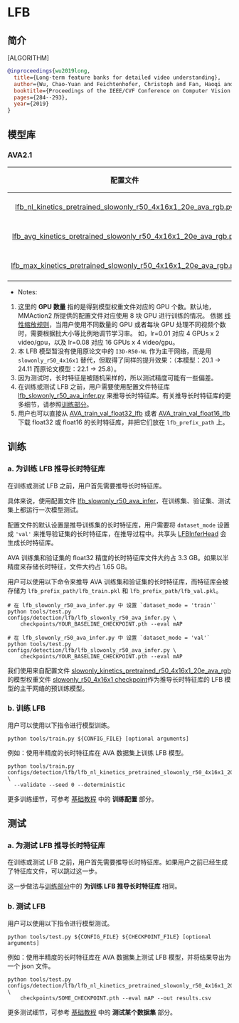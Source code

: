 # LFB

## 简介

[ALGORITHM]

```BibTeX
@inproceedings{wu2019long,
  title={Long-term feature banks for detailed video understanding},
  author={Wu, Chao-Yuan and Feichtenhofer, Christoph and Fan, Haoqi and He, Kaiming and Krahenbuhl, Philipp and Girshick, Ross},
  booktitle={Proceedings of the IEEE/CVF Conference on Computer Vision and Pattern Recognition},
  pages={284--293},
  year={2019}
}
```

## 模型库

### AVA2.1

| 配置文件 | 模态 |  预训练  | 主干网络  | 输入 | GPU 数量 | 分辨率 | 平均精度 | log | json | ckpt |
| :----------------------------------------------------------: | :------: | :----------: | :-------: | :---: | :--: | :------------: | :--: | :----------------------------------------------------------: | :----------------------------------------------------------: | :----------------------------------------------------------: |
| [lfb_nl_kinetics_pretrained_slowonly_r50_4x16x1_20e_ava_rgb.py](/configs/detection/lfb/lfb_nl_kinetics_pretrained_slowonly_r50_4x16x1_20e_ava_rgb.py) |   RGB    | Kinetics-400 | [slowonly_r50_4x16x1](/configs/detection/ava/slowonly_kinetics_pretrained_r50_4x16x1_20e_ava_rgb.py) | 4x16 | 8 | short-side 256 | 24.11 | [log](https://download.openmmlab.com/mmaction/detection/lfb/lfb_nl_kinetics_pretrained_slowonly_r50_4x16x1_20e_ava_rgb/20210224_125052.log) | [json](https://download.openmmlab.com/mmaction/detection/lfb/lfb_nl_kinetics_pretrained_slowonly_r50_4x16x1_20e_ava_rgb/20210224_125052.log.json) | [ckpt](https://download.openmmlab.com/mmaction/detection/lfb/lfb_nl_kinetics_pretrained_slowonly_r50_4x16x1_20e_ava_rgb/lfb_nl_kinetics_pretrained_slowonly_r50_4x16x1_20e_ava_rgb_20210224-2ae136d9.pth) |
| [lfb_avg_kinetics_pretrained_slowonly_r50_4x16x1_20e_ava_rgb.py](/configs/detection/lfb/lfb_avg_kinetics_pretrained_slowonly_r50_4x16x1_20e_ava_rgb.py) |   RGB    | Kinetics-400 | [slowonly_r50_4x16x1](/configs/detection/ava/slowonly_kinetics_pretrained_r50_4x16x1_20e_ava_rgb.py) | 4x16 | 8 | short-side 256 | 20.17 | [log](https://download.openmmlab.com/mmaction/detection/lfb/lfb_avg_kinetics_pretrained_slowonly_r50_4x16x1_20e_ava_rgb/20210301_124812.log) | [json](https://download.openmmlab.com/mmaction/detection/lfb/lfb_avg_kinetics_pretrained_slowonly_r50_4x16x1_20e_ava_rgb/20210301_124812.log.json) | [ckpt](https://download.openmmlab.com/mmaction/detection/lfb/lfb_avg_kinetics_pretrained_slowonly_r50_4x16x1_20e_ava_rgb/lfb_avg_kinetics_pretrained_slowonly_r50_4x16x1_20e_ava_rgb_20210301-19c330b7.pth) |
| [lfb_max_kinetics_pretrained_slowonly_r50_4x16x1_20e_ava_rgb.py](/configs/detection/lfb/lfb_max_kinetics_pretrained_slowonly_r50_4x16x1_20e_ava_rgb.py) |   RGB    | Kinetics-400 | [slowonly_r50_4x16x1](/configs/detection/ava/slowonly_kinetics_pretrained_r50_4x16x1_20e_ava_rgb.py) | 4x16 | 8 | short-side 256 | 22.15 | [log](https://download.openmmlab.com/mmaction/detection/lfb/lfb_max_kinetics_pretrained_slowonly_r50_4x16x1_20e_ava_rgb/20210301_124812.log) | [json](https://download.openmmlab.com/mmaction/detection/lfb/lfb_max_kinetics_pretrained_slowonly_r50_4x16x1_20e_ava_rgb/20210301_124812.log.json) | [ckpt](https://download.openmmlab.com/mmaction/detection/lfb/lfb_max_kinetics_pretrained_slowonly_r50_4x16x1_20e_ava_rgb/lfb_max_kinetics_pretrained_slowonly_r50_4x16x1_20e_ava_rgb_20210301-37efcd15.pth) |

- Notes:

1. 这里的 **GPU 数量** 指的是得到模型权重文件对应的 GPU 个数。默认地，MMAction2 所提供的配置文件对应使用 8 块 GPU 进行训练的情况。
   依据 [线性缩放规则](https://arxiv.org/abs/1706.02677)，当用户使用不同数量的 GPU 或者每块 GPU 处理不同视频个数时，需要根据批大小等比例地调节学习率。
   如，lr=0.01 对应 4 GPUs x 2 video/gpu，以及 lr=0.08 对应 16 GPUs x 4 video/gpu。
2. 本 LFB 模型暂没有使用原论文中的 `I3D-R50-NL` 作为主干网络，而是用 `slowonly_r50_4x16x1` 替代，但取得了同样的提升效果：（本模型：20.1 -> 24.11 而原论文模型：22.1 -> 25.8）。
3. 因为测试时，长时特征是被随机采样的，所以测试精度可能有一些偏差。
4. 在训练或测试 LFB 之前，用户需要使用配置文件特征库 [lfb_slowonly_r50_ava_infer.py](/configs/detection/lfb/lfb_slowonly_r50_ava_infer.py) 来推导长时特征库。有关推导长时特征库的更多细节，请参照[训练部分](#训练)。
5. 用户也可以直接从 [AVA_train_val_float32_lfb](https://download.openmmlab.com/mmaction/detection/lfb/AVA_train_val_float32_lfb.rar) 或者 [AVA_train_val_float16_lfb](https://download.openmmlab.com/mmaction/detection/lfb/AVA_train_val_float16_lfb.rar) 下载 float32 或 float16 的长时特征库，并把它们放在 `lfb_prefix_path` 上。

## 训练

### a. 为训练 LFB 推导长时特征库

在训练或测试 LFB 之前，用户首先需要推导长时特征库。

具体来说，使用配置文件 [lfb_slowonly_r50_ava_infer](/configs/detection/lfb/lfb_slowonly_r50_ava_infer.py)，在训练集、验证集、测试集上都运行一次模型测试。

配置文件的默认设置是推导训练集的长时特征库，用户需要将 `dataset_mode` 设置成 `'val'` 来推导验证集的长时特征库，在推导过程中。共享头 [LFBInferHead](/mmaction/models/heads/lfb_infer_head.py) 会生成长时特征库。

AVA 训练集和验证集的 float32 精度的长时特征库文件大约占 3.3 GB。如果以半精度来存储长时特征，文件大约占 1.65 GB。

用户可以使用以下命令来推导 AVA 训练集和验证集的长时特征库，而特征库会被存储为 `lfb_prefix_path/lfb_train.pkl` 和 `lfb_prefix_path/lfb_val.pkl`。

```shell
# 在 lfb_slowonly_r50_ava_infer.py 中 设置 `dataset_mode = 'train'`
python tools/test.py configs/detection/lfb/lfb_slowonly_r50_ava_infer.py \
    checkpoints/YOUR_BASELINE_CHECKPOINT.pth --eval mAP

# 在 lfb_slowonly_r50_ava_infer.py 中 设置 `dataset_mode = 'val'`
python tools/test.py configs/detection/lfb/lfb_slowonly_r50_ava_infer.py \
    checkpoints/YOUR_BASELINE_CHECKPOINT.pth --eval mAP
```

我们使用来自配置文件 [slowonly_kinetics_pretrained_r50_4x16x1_20e_ava_rgb](/configs/detection/ava/slowonly_kinetics_pretrained_r50_4x16x1_20e_ava_rgb.py) 的模型权重文件 [slowonly_r50_4x16x1 checkpoint](https://download.openmmlab.com/mmaction/detection/ava/slowonly_kinetics_pretrained_r50_4x16x1_20e_ava_rgb/slowonly_kinetics_pretrained_r50_4x16x1_20e_ava_rgb_20201217-40061d5f.pth)作为推导长时特征库的 LFB 模型的主干网络的预训练模型。

### b. 训练 LFB

用户可以使用以下指令进行模型训练。

```shell
python tools/train.py ${CONFIG_FILE} [optional arguments]
```

例如：使用半精度的长时特征库在 AVA 数据集上训练 LFB 模型。

```shell
python tools/train.py configs/detection/lfb/lfb_nl_kinetics_pretrained_slowonly_r50_4x16x1_20e_ava_rgb.py \
  --validate --seed 0 --deterministic
```

更多训练细节，可参考 [基础教程](/docs_zh_CN/getting_started.md#训练配置) 中的 **训练配置** 部分。

## 测试

### a. 为测试 LFB 推导长时特征库

在训练或测试 LFB 之前，用户首先需要推导长时特征库。如果用户之前已经生成了特征库文件，可以跳过这一步。

这一步做法与[训练部分](#Train)中的 **为训练 LFB 推导长时特征库** 相同。

### b. 测试 LFB

用户可以使用以下指令进行模型测试。

```shell
python tools/test.py ${CONFIG_FILE} ${CHECKPOINT_FILE} [optional arguments]
```

例如：使用半精度的长时特征库在 AVA 数据集上测试 LFB 模型，并将结果导出为一个 json 文件。

```shell
python tools/test.py configs/detection/lfb/lfb_nl_kinetics_pretrained_slowonly_r50_4x16x1_20e_ava_rgb.py \
    checkpoints/SOME_CHECKPOINT.pth --eval mAP --out results.csv
```

更多测试细节，可参考 [基础教程](/docs_zh_CN/getting_started.md#测试某个数据集) 中的 **测试某个数据集** 部分。
